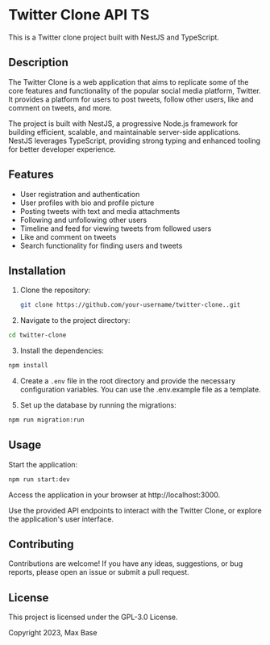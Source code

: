 # Twitter Clone API TS

This is a Twitter clone project built with NestJS and TypeScript.

## Description

The Twitter Clone is a web application that aims to replicate some of the core features and functionality of the popular social media platform, Twitter. It provides a platform for users to post tweets, follow other users, like and comment on tweets, and more.

The project is built with NestJS, a progressive Node.js framework for building efficient, scalable, and maintainable server-side applications. NestJS leverages TypeScript, providing strong typing and enhanced tooling for better developer experience.

## Features

- User registration and authentication
- User profiles with bio and profile picture
- Posting tweets with text and media attachments
- Following and unfollowing other users
- Timeline and feed for viewing tweets from followed users
- Like and comment on tweets
- Search functionality for finding users and tweets

## Installation

1. Clone the repository:

   ```bash
   git clone https://github.com/your-username/twitter-clone..git
   ```

2. Navigate to the project directory:

  ```bash
  cd twitter-clone
  ```

3. Install the dependencies:

  ```bash
  npm install
  ```

4. Create a `.env` file in the root directory and provide the necessary configuration variables. You can use the .env.example file as a template.

5. Set up the database by running the migrations:

  ```bash
  npm run migration:run
  ```

## Usage

Start the application:

```bash
npm run start:dev
```

Access the application in your browser at http://localhost:3000.

Use the provided API endpoints to interact with the Twitter Clone, or explore the application's user interface.

## Contributing

Contributions are welcome! If you have any ideas, suggestions, or bug reports, please open an issue or submit a pull request.

## License

This project is licensed under the GPL-3.0 License.

Copyright 2023, Max Base
